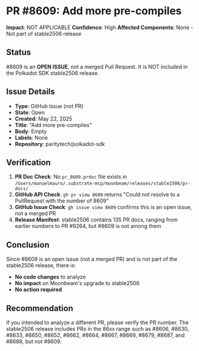 # PR #8609: Add more pre-compiles

**Impact**: NOT APPLICABLE
**Confidence**: High
**Affected Components**: None - Not part of stable2506 release

## Status

#8609 is an **OPEN ISSUE**, not a merged Pull Request. It is NOT included in the Polkadot SDK stable2506 release.

## Issue Details

- **Type**: GitHub Issue (not PR)
- **State**: Open
- **Created**: May 22, 2025
- **Title**: "Add more pre-compiles"
- **Body**: Empty
- **Labels**: None
- **Repository**: paritytech/polkadot-sdk

## Verification

1. **PR Doc Check**: No `pr_8609.prdoc` file exists in `/Users/manuelmauro/.substrate-mcp/moonbeam/releases/stable2506/pr-docs/`
2. **GitHub API Check**: `gh pr view 8609` returns "Could not resolve to a PullRequest with the number of 8609"
3. **GitHub Issue Check**: `gh issue view 8609` confirms this is an open issue, not a merged PR
4. **Release Manifest**: stable2506 contains 135 PR docs, ranging from earlier numbers to PR #9264, but #8609 is not among them

## Conclusion

Since #8609 is an open issue (not a merged PR) and is not part of the stable2506 release, there is:
- **No code changes** to analyze
- **No impact** on Moonbeam's upgrade to stable2506
- **No action required**

## Recommendation

If you intended to analyze a different PR, please verify the PR number. The stable2506 release includes PRs in the 86xx range such as #8606, #8630, #8633, #8650, #8652, #8662, #8664, #8667, #8669, #8679, #8687, and #8688, but not #8609.
